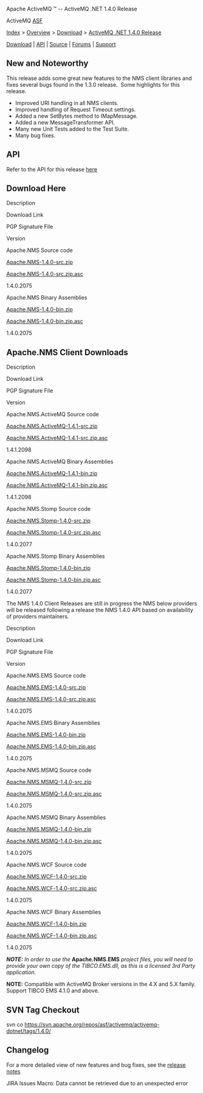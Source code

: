 Apache ActiveMQ ™ -- ActiveMQ .NET 1.4.0 Release 

ActiveMQ [ASF](http://www.apache.org)

[Index](index.html) > [Overview](overview.html) > [Download](download.html) > [ActiveMQ .NET 1.4.0 Release](activemq-net-140-release.html)

[Download](download.html) | [API](nms-api.html) | [Source](source.html) | [Forums](http://activemq.apache.org/discussion-forums.html) | [Support](http://activemq.apache.org/support.html)

New and Noteworthy
------------------

This release adds some great new features to the NMS client libraries and fixes several bugs found in the 1.3.0 release.  Some highlights for this release.

*   Improved URI handling in all NMS clients.
*   Improved handling of Request Timeout settings.
*   Added a new SetBytes method to IMapMessage.
*   Added a new MessageTransformer API.
*   Many new Unit Tests added to the Test Suite.
*   Many bug fixes.

API
---

Refer to the API for this release [here](nms-api.html)

Download Here
-------------

Description

Download Link

PGP Signature File

Version

Apache.NMS Source code

[Apache.NMS-1.4.0-src.zip](http://www.apache.org/dyn/closer.cgi/activemq/apache-nms/1.4.0/Apache.NMS-1.4.0-src.zip)

[Apache.NMS-1.4.0-src.zip.asc](http://www.apache.org/dyn/closer.cgi/activemq/apache-nms/1.4.0/Apache.NMS-1.4.0-src.zip.asc)

1.4.0.2075

Apache.NMS Binary Assemblies

[Apache.NMS-1.4.0-bin.zip](http://www.apache.org/dyn/closer.cgi/activemq/apache-nms/1.4.0/Apache.NMS-1.4.0-bin.zip)

[Apache.NMS-1.4.0-bin.zip.asc](http://www.apache.org/dyn/closer.cgi/activemq/apache-nms/1.4.0/Apache.NMS-1.4.0-bin.zip.asc)

1.4.0.2075

Apache.NMS Client Downloads
---------------------------

Description

Download Link

PGP Signature File

Version

Apache.NMS.ActiveMQ Source code

[Apache.NMS.ActiveMQ-1.4.1-src.zip](http://www.apache.org/dyn/closer.cgi/activemq/apache-nms/1.4.0/Apache.NMS.ActiveMQ-1.4.1-src.zip)

[Apache.NMS.ActiveMQ-1.4.1-src.zip.asc](http://www.apache.org/dyn/closer.cgi/activemq/apache-nms/1.4.0/Apache.NMS.ActiveMQ-1.4.1-src.zip.asc)

1.4.1.2098

Apache.NMS.ActiveMQ Binary Assemblies

[Apache.NMS.ActiveMQ-1.4.1-bin.zip](http://www.apache.org/dyn/closer.cgi/activemq/apache-nms/1.4.0/Apache.NMS.ActiveMQ-1.4.1-bin.zip)

[Apache.NMS.ActiveMQ-1.4.1-bin.zip.asc](http://www.apache.org/dyn/closer.cgi/activemq/apache-nms/1.4.0/Apache.NMS.ActiveMQ-1.4.1-bin.zip.asc)

1.4.1.2098

Apache.NMS.Stomp Source code

[Apache.NMS.Stomp-1.4.0-src.zip](http://www.apache.org/dyn/closer.cgi/activemq/apache-nms/1.4.0/Apache.NMS.Stomp-1.4.0-src.zip)

[Apache.NMS.Stomp-1.4.0-src.zip.asc](http://www.apache.org/dyn/closer.cgi/activemq/apache-nms/1.4.0/Apache.NMS.Stomp-1.4.0-src.zip.asc)

1.4.0.2077

Apache.NMS.Stomp Binary Assemblies

[Apache.NMS.Stomp-1.4.0-bin.zip](http://www.apache.org/dyn/closer.cgi/activemq/apache-nms/1.4.0/Apache.NMS.Stomp-1.4.0-bin.zip)

[Apache.NMS.Stomp-1.4.0-bin.zip.asc](http://www.apache.org/dyn/closer.cgi/activemq/apache-nms/1.4.0/Apache.NMS.Stomp-1.4.0-bin.zip.asc)

1.4.0.2077

The NMS 1.4.0 Client Releases are still in progress the NMS below providers will be released following a release the NMS 1.4.0 API based on availability of providers maintainers.

Description

Download Link

PGP Signature File

Version

Apache.NMS.EMS Source code

[Apache.NMS.EMS-1.4.0-src.zip](http://www.apache.org/dyn/closer.cgi/activemq/apache-nms/1.4.0/Apache.NMS.EMS-1.4.0-src.zip)

[Apache.NMS.EMS-1.4.0-src.zip.asc](http://www.apache.org/dyn/closer.cgi/activemq/apache-nms/1.4.0/Apache.NMS.EMS-1.4.0-src.zip.asc)

1.4.0.2075

Apache.NMS.EMS Binary Assemblies

[Apache.NMS.EMS-1.4.0-bin.zip](http://www.apache.org/dyn/closer.cgi/activemq/apache-nms/1.4.0/Apache.NMS.EMS-1.4.0-bin.zip)

[Apache.NMS.EMS-1.4.0-bin.zip.asc](http://www.apache.org/dyn/closer.cgi/activemq/apache-nms/1.4.0/Apache.NMS.EMS-1.4.0-bin.zip.asc)

1.4.0.2075

Apache.NMS.MSMQ Source code

[Apache.NMS.MSMQ-1.4.0-src.zip](http://www.apache.org/dyn/closer.cgi/activemq/apache-nms/1.4.0/Apache.NMS.MSMQ-1.4.0-src.zip)

[Apache.NMS.MSMQ-1.4.0-src.zip.asc](http://www.apache.org/dyn/closer.cgi/activemq/apache-nms/1.4.0/Apache.NMS.MSMQ-1.4.0-src.zip.asc)

1.4.0.2075

Apache.NMS.MSMQ Binary Assemblies

[Apache.NMS.MSMQ-1.4.0-bin.zip](http://www.apache.org/dyn/closer.cgi/activemq/apache-nms/1.4.0/Apache.NMS.MSMQ-1.4.0-bin.zip)

[Apache.NMS.MSMQ-1.4.0-bin.zip.asc](http://www.apache.org/dyn/closer.cgi/activemq/apache-nms/1.4.0/Apache.NMS.MSMQ-1.4.0-bin.zip.asc)

1.4.0.2075

Apache.NMS.WCF Source code

[Apache.NMS.WCF-1.4.0-src.zip](http://www.apache.org/dyn/closer.cgi/activemq/apache-nms/1.4.0/Apache.NMS.WCF-1.4.0-src.zip)

[Apache.NMS.WCF-1.4.0-src.zip.asc](http://www.apache.org/dyn/closer.cgi/activemq/apache-nms/1.4.0/Apache.NMS.WCF-1.4.0-src.zip.asc)

1.4.0.2075

Apache.NMS.WCF Binary Assemblies

[Apache.NMS.WCF-1.4.0-bin.zip](http://www.apache.org/dyn/closer.cgi/activemq/apache-nms/1.4.0/Apache.NMS.WCF-1.4.0-bin.zip)

[Apache.NMS.WCF-1.4.0-bin.zip.asc](http://www.apache.org/dyn/closer.cgi/activemq/apache-nms/1.4.0/Apache.NMS.WCF-1.4.0-bin.zip.asc)

1.4.0.2075

**_NOTE:_** _In order to use the_ **Apache.NMS.EMS** _project files, you will need to provide your own copy of the TIBCO.EMS.dll, as this is a licensed 3rd Party application._

  

**NOTE:** Compatible with ActiveMQ Broker versions in the 4.X and 5.X family. Support TIBCO EMS 4.1.0 and above.

SVN Tag Checkout
----------------

svn co https://svn.apache.org/repos/asf/activemq/activemq-dotnet/tags/1.4.0/

Changelog
---------

For a more detailed view of new features and bug fixes, see the [release notes](https://issues.apache.org/activemq/secure/ReleaseNote.jspa?projectId=11010&styleName=Html&version=12188)  

JIRA Issues Macro: Data cannot be retrieved due to an unexpected error

 


